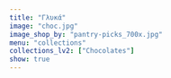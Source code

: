 ```yaml
---
title: "Γλυκά"
image: "choc.jpg"
image_shop_by: "pantry-picks_700x.jpg"
menu: "collections"
collections_lv2: ["Chocolates"]
show: true
---
```

